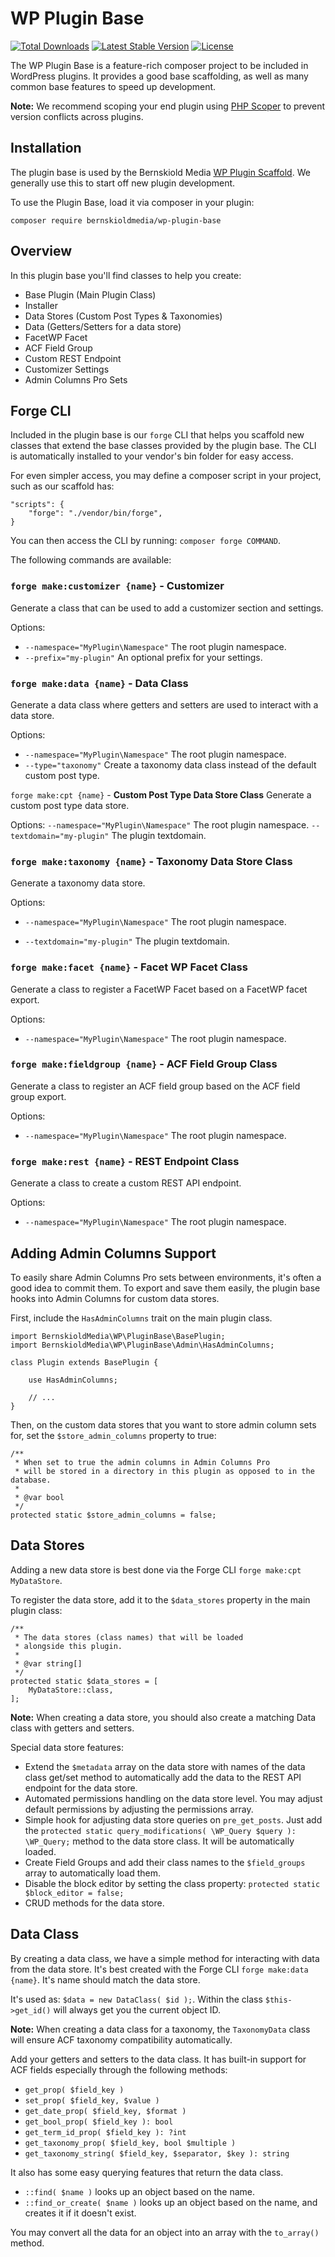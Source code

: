 # WP Plugin Base

<a href="https://packagist.org/packages/bernskioldmedia/wp-plugin-base"><img src="https://img.shields.io/packagist/dt/bernskioldmedia/wp-plugin-base" alt="Total Downloads"></a>
<a href="https://packagist.org/packages/bernskioldmedia/wp-plugin-base"><img src="https://img.shields.io/packagist/v/bernskioldmedia/wp-plugin-base" alt="Latest Stable Version"></a>
<a href="https://packagist.org/packages/bernskioldmedia/wp-plugin-base"><img src="https://img.shields.io/packagist/l/bernskioldmedia/wp-plugin-base" alt="License"></a>

The WP Plugin Base is a feature-rich composer project to be included in WordPress plugins. It provides a good base scaffolding, as well as many common base features to speed up
development.

**Note:** We recommend scoping your end plugin using [PHP Scoper](https://github.com/humbug/php-scoper) to prevent version conflicts across plugins.

## Installation

The plugin base is used by the Bernskiold Media [WP Plugin Scaffold](https://github.com/bernskioldmedia/wp-plugin-scaffold). We generally use this to start off new plugin
development.

To use the Plugin Base, load it via composer in your plugin:

`composer require bernskioldmedia/wp-plugin-base`

## Overview

In this plugin base you'll find classes to help you create:

- Base Plugin (Main Plugin Class)
- Installer
- Data Stores (Custom Post Types & Taxonomies)
- Data (Getters/Setters for a data store)
- FacetWP Facet
- ACF Field Group
- Custom REST Endpoint
- Customizer Settings
- Admin Columns Pro Sets

## Forge CLI

Included in the plugin base is our `forge` CLI that helps you scaffold new classes that extend the base classes provided by the plugin base. The CLI is automatically installed to
your vendor's bin folder for easy access.

For even simpler access, you may define a composer script in your project, such as our scaffold has:

```
"scripts": {
    "forge": "./vendor/bin/forge",
}
```

You can then access the CLI by running: `composer forge COMMAND`.

The following commands are available:

### `forge make:customizer {name}` - Customizer

Generate a class that can be used to add a customizer section and settings.

Options:

- `--namespace="MyPlugin\Namespace"` The root plugin namespace.
- `--prefix="my-plugin"` An optional prefix for your settings.

### `forge make:data {name}` - Data Class

Generate a data class where getters and setters are used to interact with a data store.

Options:

- `--namespace="MyPlugin\Namespace"` The root plugin namespace.
- `--type="taxonomy"` Create a taxonomy data class instead of the default custom post type.

`forge make:cpt {name}` - **Custom Post Type Data Store Class**
Generate a custom post type data store.

Options:
`--namespace="MyPlugin\Namespace"` The root plugin namespace.
`--textdomain="my-plugin"` The plugin textdomain.

### `forge make:taxonomy {name}` - Taxonomy Data Store Class

Generate a taxonomy data store.

Options:

- `--namespace="MyPlugin\Namespace"` The root plugin namespace.

- `--textdomain="my-plugin"` The plugin textdomain.

### `forge make:facet {name}` - Facet WP Facet Class

Generate a class to register a FacetWP Facet based on a FacetWP facet export.

Options:

- `--namespace="MyPlugin\Namespace"` The root plugin namespace.

### `forge make:fieldgroup {name}` - ACF Field Group Class

Generate a class to register an ACF field group based on the ACF field group export.

Options:

- `--namespace="MyPlugin\Namespace"` The root plugin namespace.

### `forge make:rest {name}` - REST Endpoint Class

Generate a class to create a custom REST API endpoint.

Options:

- `--namespace="MyPlugin\Namespace"` The root plugin namespace.

## Adding Admin Columns Support

To easily share Admin Columns Pro sets between environments, it's often a good idea to commit them. To export and save them easily, the plugin base hooks into Admin Columns for
custom data stores.

First, include the `HasAdminColumns` trait on the main plugin class.

```
import BernskioldMedia\WP\PluginBase\BasePlugin;
import BernskioldMedia\WP\PluginBase\Admin\HasAdminColumns;

class Plugin extends BasePlugin {

    use HasAdminColumns;

    // ...
}
```

Then, on the custom data stores that you want to store admin column sets for, set the `$store_admin_columns` property to true:

```
/**
 * When set to true the admin columns in Admin Columns Pro
 * will be stored in a directory in this plugin as opposed to in the database.
 *
 * @var bool
 */
protected static $store_admin_columns = false;
```

## Data Stores

Adding a new data store is best done via the Forge CLI `forge make:cpt MyDataStore`.

To register the data store, add it to the `$data_stores` property in the main plugin class:

```
/**
 * The data stores (class names) that will be loaded
 * alongside this plugin.
 *
 * @var string[]
 */
protected static $data_stores = [
    MyDataStore::class,
];
```

**Note:** When creating a data store, you should also create a matching Data class with getters and setters.

Special data store features:

- Extend the `$metadata` array on the data store with names of the data class get/set method to automatically add the data to the REST API endpoint for the data store.
- Automated permissions handling on the data store level. You may adjust default permissions by adjusting the permissions array.
- Simple hook for adjusting data store queries on `pre_get_posts`. Just add the `protected static query_modifications( \WP_Query $query ): \WP_Query;` method to the data store
  class. It will be automatically loaded.
- Create Field Groups and add their class names to the `$field_groups` array to automatically load them.
- Disable the block editor by setting the class property: `protected static $block_editor = false;`
- CRUD methods for the data store.

## Data Class

By creating a data class, we have a simple method for interacting with data from the data store. It's best created with the Forge CLI `forge make:data {name}`. It's name should
match the data store.

It's used as: `$data = new DataClass( $id );`. Within the class `$this->get_id()` will always get you the current object ID.

**Note:** When creating a data class for a taxonomy, the `TaxonomyData` class will ensure ACF taxonomy compatibility automatically.

Add your getters and setters to the data class. It has built-in support for ACF fields especially through the following methods:

- `get_prop( $field_key )`
- `set_prop( $field_key, $value )`
- `get_date_prop( $field_key, $format )`
- `get_bool_prop( $field_key ): bool`
- `get_term_id_prop( $field_key ): ?int`
- `get_taxonomy_prop( $field_key, bool $multiple )`
- `get_taxonomy_string( $field_key, $separator, $key ): string`

It also has some easy querying features that return the data class.

- `::find( $name )` looks up an object based on the name.
- `::find_or_create( $name )` looks up an object based on the name, and creates it if it doesn't exist.

You may convert all the data for an object into an array with the `to_array()` method.
